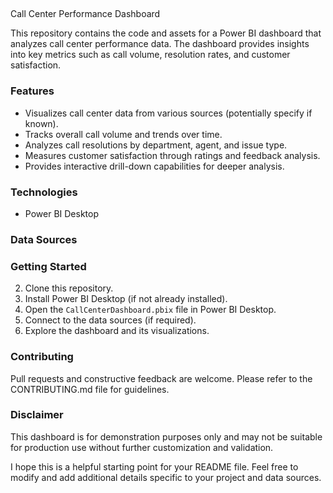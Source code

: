 ##   
Call Center Performance Dashboard

This repository contains the code and assets for a Power BI dashboard that analyzes call center performance data. The dashboard provides insights into key metrics such as call volume, resolution rates, and customer satisfaction.

### Features

-   Visualizes call center data from various sources (potentially specify if known).
-   Tracks overall call volume and trends over time.
-   Analyzes call resolutions by department, agent, and issue type.
-   Measures customer satisfaction through ratings and feedback analysis.
-   Provides interactive drill-down capabilities for deeper analysis.

### Technologies

-   Power BI Desktop

### Data Sources


### Getting Started

2.  Clone this repository.
4.  Install Power BI Desktop (if not already installed).
6.  Open the `CallCenterDashboard.pbix` file in Power BI Desktop.
8.  Connect to the data sources (if required).
10.  Explore the dashboard and its visualizations.

### Contributing

Pull requests and constructive feedback are welcome. Please refer to the CONTRIBUTING.md file for guidelines.

### Disclaimer

This dashboard is for demonstration purposes only and may not be suitable for production use without further customization and validation.

I hope this is a helpful starting point for your README file. Feel free to modify and add additional details specific to your project and data sources.
